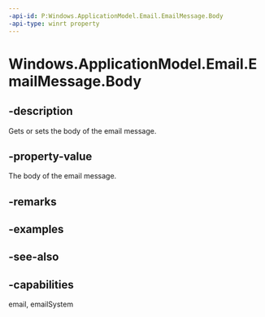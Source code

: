 ```yaml
---
-api-id: P:Windows.ApplicationModel.Email.EmailMessage.Body
-api-type: winrt property
---
```


<!-- Property syntax
public string Body { get;  set; }
-->

# Windows.ApplicationModel.Email.EmailMessage.Body

## -description
Gets or sets the body of the email message.

## -property-value
The body of the email message.

## -remarks

## -examples

## -see-also

## -capabilities
email, emailSystem
